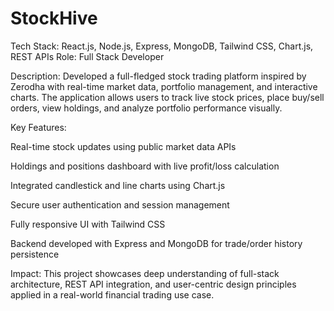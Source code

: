 # StockHive

Tech Stack: React.js, Node.js, Express, MongoDB, Tailwind CSS, Chart.js, REST APIs
Role: Full Stack Developer

Description:
Developed a full-fledged stock trading platform inspired by Zerodha with real-time market data, portfolio management, and interactive charts. The application allows users to track live stock prices, place buy/sell orders, view holdings, and analyze portfolio performance visually.

Key Features:

Real-time stock updates using public market data APIs

Holdings and positions dashboard with live profit/loss calculation

Integrated candlestick and line charts using Chart.js

Secure user authentication and session management

Fully responsive UI with Tailwind CSS

Backend developed with Express and MongoDB for trade/order history persistence

Impact:
This project showcases deep understanding of full-stack architecture, REST API integration, and user-centric design principles applied in a real-world financial trading use case.

